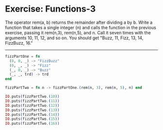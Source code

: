 # Exercise: Functions-3

The operator rem(a, b) returns the remainder after dividing a by b.
Write a function that takes a single integer (n) and calls the function in the previous exercise, passing it rem(n,3), rem(n,5), and n.
Call it seven times with the arguments 10, 11, 12, and so on.
You should get "Buzz, 11, Fizz, 13, 14, FizzBuzz, 16."

---

```elixir
fizzPartOne = fn
  (0, 0, _) -> "FizzBuzz"
  (0, _, _) -> "Fizz"
  (_, 0, _) -> "Buzz"
  (_, _, trd) -> trd
end

fizzPartTwo = fn n -> fizzPartOne.(rem(n, 3), rem(n, 5), n) end

IO.puts(fizzPartTwo.(10))
IO.puts(fizzPartTwo.(11))
IO.puts(fizzPartTwo.(12))
IO.puts(fizzPartTwo.(13))
IO.puts(fizzPartTwo.(14))
IO.puts(fizzPartTwo.(15))
IO.puts(fizzPartTwo.(16))
```